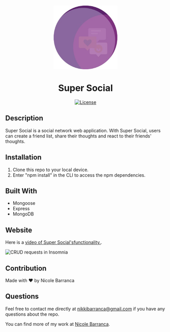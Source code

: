<p align="center">
  <a href="" rel="noopener">
 <img width=200px height=200px src="public/assets/images/SuperS.jpg" alt="Project logo"></a>
</p>

<h1 align="center">Super Social</h1>

<div align="center">

<a href="https://opensource.org/licenses/MIT">![License](https://img.shields.io/badge/License-MIT-green.svg)</a>

</div>

## Description

Super Social is a social network web application. With Super Social, users can create a friend list, share their thoughts and react to their friends' thoughts.

## Installation

1. Clone this repo to your local device.
2. Enter "npm install" in the CLI to access the npm dependencies.

## Built With

- Mongoose
- Express
- MongoDB

## Website

Here is a [video of Super Social'sfunctionality.](https://watch.screencastify.com/v/Z2WY1lPMyYlIbIRvpX3M).

<img width=300px height=220px src="./images/Ins.png" alt="CRUD requests in Insomnia"></a>

## Contribution

Made with ❤️ by Nicole Barranca

## Questions

Feel free to contact me directly at nikkibarranca@gmail.com if you have any questions about the repo.

You can find more of my work at [Nicole Barranca](https://github.com/NicoleBarranca).

